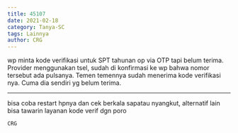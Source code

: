 ```yaml
---
title: 45107
date: 2021-02-18
category: Tanya-SC
tags: Lainnya
author: CRG
---
```


wp minta kode verifikasi untuk SPT tahunan op via OTP tapi belum terima. Provider menggunakan tsel, sudah di konfirmasi ke wp bahwa nomor tersebut ada pulsanya. Temen temennya sudah menerima kode verifikasi nya. Cuma dia sendiri yg belum terima.

---

bisa coba restart hpnya dan cek berkala sapatau nyangkut, alternatif lain bisa tawarin layanan kode verif dgn poro

`CRG`
